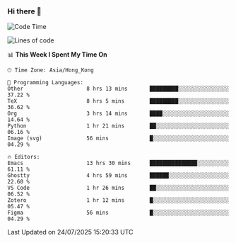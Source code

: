 ### Hi there 👋

<!--
**nicehiro/nicehiro** is a ✨ _special_ ✨ repository because its `README.md` (this file) appears on your GitHub profile.

Here are some ideas to get you started:

- 🔭 I’m currently working on ...
- 🌱 I’m currently learning ...
- 👯 I’m looking to collaborate on ...
- 🤔 I’m looking for help with ...
- 💬 Ask me about ...
- 📫 How to reach me: ...
- 😄 Pronouns: ...
- ⚡ Fun fact: ...
-->

<!--START_SECTION:waka-->
![Code Time](http://img.shields.io/badge/Code%20Time-837%20hrs%2020%20mins-blue)

![Lines of code](https://img.shields.io/badge/From%20Hello%20World%20I%27ve%20Written-1.7%20million%20lines%20of%20code-blue)

📊 **This Week I Spent My Time On** 

```text
🕑︎ Time Zone: Asia/Hong_Kong

💬 Programming Languages: 
Other                    8 hrs 13 mins       █████████░░░░░░░░░░░░░░░░   37.22 % 
TeX                      8 hrs 5 mins        █████████░░░░░░░░░░░░░░░░   36.62 % 
Org                      3 hrs 14 mins       ████░░░░░░░░░░░░░░░░░░░░░   14.64 % 
Python                   1 hr 21 mins        ██░░░░░░░░░░░░░░░░░░░░░░░   06.16 % 
Image (svg)              56 mins             █░░░░░░░░░░░░░░░░░░░░░░░░   04.29 % 

🔥 Editors: 
Emacs                    13 hrs 30 mins      ███████████████░░░░░░░░░░   61.11 % 
Ghostty                  4 hrs 59 mins       ██████░░░░░░░░░░░░░░░░░░░   22.60 % 
VS Code                  1 hr 26 mins        ██░░░░░░░░░░░░░░░░░░░░░░░   06.52 % 
Zotero                   1 hr 12 mins        █░░░░░░░░░░░░░░░░░░░░░░░░   05.47 % 
Figma                    56 mins             █░░░░░░░░░░░░░░░░░░░░░░░░   04.29 % 
```


 Last Updated on 24/07/2025 15:20:33 UTC
<!--END_SECTION:waka-->
